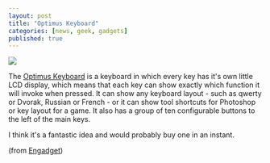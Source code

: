 ```yaml
---
layout: post
title: "Optimus Keyboard"
categories: [news, geek, gadgets]
published: true
---
```


<a href="http://www.artlebedev.com/portfolio/optimus/"><img src="http://danbarber.me.s3.amazonaws.com/images/2005-07-14-optimus-keyboard/optimus-key.jpg" class="left" /></a>

The <a href="http://www.artlebedev.com/portfolio/optimus/">Optimus Keyboard</a> is a keyboard in which every key has it's own little LCD display, which means that each key can show exactly which function it will invoke when pressed.  It can show any keyboard layout - such as qwerty or Dvorak, Russian or French - or it can show tool shortcuts for Photoshop or key layout for a game.  It also has a group of ten configurable buttons to the left of the main keys.

I think it's a fantastic idea and would probably buy one in an instant.

(from <a href="http://www.engadget.com/entry/1234000740050460/">Engadget</a>)
